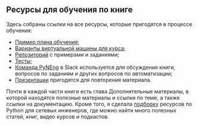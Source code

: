 ## Ресурсы для обучения по книге

Здесь собраны ссылки на все ресурсы, которые пригодятся в процессе обучения:

* [Пример плана обучения](schedule.md);
* [Варианты виртуальной машины для курса](book/01_intro/README.md);
* [Репозиторий](https://github.com/natenka/pyneng-examples-exercises/) с примерами и заданиями;
* [Тесты](https://github.com/natenka/pyneng-examples-exercises/blob/master/tests.md);
* [Команда PyNEng](https://pyneng-slack.herokuapp.com/) в Slack используется для обсуждения книги, вопросов по заданиям и других вопросов по автоматизации;
* [Презентации](https://github.com/natenka/pyneng-slides/) пригодятся для повторения материала.

Почти в каждой части книги есть глава Дополнительные материалы, в которой находятся полезные материалы и ссылки по теме, а также ссылки на документацию. Кроме того, я сделала [подборку](https://natenka.github.io/pyneng-resources/) ресурсов по Python для сетевых инженеров, где можно найти много полезных статей, книг, видео курсов и подкастов.
